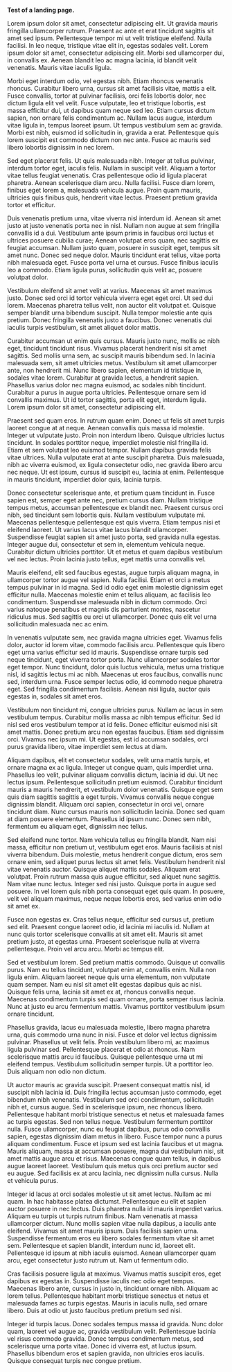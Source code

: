 **Test of a landing page.**

Lorem ipsum dolor sit amet, consectetur adipiscing elit. Ut gravida mauris fringilla ullamcorper rutrum. Praesent ac ante et erat tincidunt sagittis sit amet sed ipsum. Pellentesque tempor mi ut velit tristique eleifend. Nulla facilisi. In leo neque, tristique vitae elit in, egestas sodales velit. Lorem ipsum dolor sit amet, consectetur adipiscing elit. Morbi sed ullamcorper dui, in convallis ex. Aenean blandit leo ac magna lacinia, id blandit velit venenatis. Mauris vitae iaculis ligula.

Morbi eget interdum odio, vel egestas nibh. Etiam rhoncus venenatis rhoncus. Curabitur libero urna, cursus sit amet facilisis vitae, mattis a elit. Fusce convallis, tortor at pulvinar facilisis, orci felis lobortis dolor, nec dictum ligula elit vel velit. Fusce vulputate, leo et tristique lobortis, est massa efficitur dui, ut dapibus quam neque sed leo. Etiam cursus dictum sapien, non ornare felis condimentum ac. Nullam lacus augue, interdum vitae ligula in, tempus laoreet ipsum. Ut tempus vestibulum sem ac gravida. Morbi est nibh, euismod id sollicitudin in, gravida a erat. Pellentesque quis lorem suscipit est commodo dictum non nec ante. Fusce ac mauris sed libero lobortis dignissim in nec lorem.

Sed eget placerat felis. Ut quis malesuada nibh. Integer at tellus pulvinar, interdum tortor eget, iaculis felis. Nullam in suscipit velit. Aliquam a tortor vitae tellus feugiat venenatis. Cras pellentesque odio id ligula placerat pharetra. Aenean scelerisque diam arcu. Nulla facilisi. Fusce diam lorem, finibus eget lorem a, malesuada vehicula augue. Proin quam mauris, ultricies quis finibus quis, hendrerit vitae lectus. Praesent pretium gravida tortor et efficitur.

Duis venenatis pretium urna, vitae viverra nisl interdum id. Aenean sit amet justo at justo venenatis porta nec in nisl. Nullam non augue at sem fringilla convallis id a dui. Vestibulum ante ipsum primis in faucibus orci luctus et ultrices posuere cubilia curae; Aenean volutpat eros quam, nec sagittis ex feugiat accumsan. Nullam justo quam, posuere in suscipit eget, tempus sit amet nunc. Donec sed neque dolor. Mauris tincidunt erat tellus, vitae porta nibh malesuada eget. Fusce porta vel urna et cursus. Fusce finibus iaculis leo a commodo. Etiam ligula purus, sollicitudin quis velit ac, posuere volutpat dolor.

Vestibulum eleifend sit amet velit at varius. Maecenas sit amet maximus justo. Donec sed orci id tortor vehicula viverra eget eget orci. Ut sed dui lorem. Maecenas pharetra tellus velit, non auctor elit volutpat et. Quisque semper blandit urna bibendum suscipit. Nulla tempor molestie ante quis pretium. Donec fringilla venenatis justo a faucibus. Donec venenatis dui iaculis turpis vestibulum, sit amet aliquet dolor mattis.

Curabitur accumsan ut enim quis cursus. Mauris justo nunc, mollis ac nibh eget, tincidunt tincidunt risus. Vivamus placerat hendrerit nisi sit amet sagittis. Sed mollis urna sem, ac suscipit mauris bibendum sed. In lacinia malesuada sem, sit amet ultricies metus. Vestibulum sit amet ullamcorper ante, non hendrerit mi. Nunc libero sapien, elementum id tristique in, sodales vitae lorem. Curabitur at gravida lectus, a hendrerit sapien. Phasellus varius dolor nec magna euismod, ac sodales nibh tincidunt. Curabitur a purus in augue porta ultricies. Pellentesque ornare sem id convallis maximus. Ut id tortor sagittis, porta elit eget, interdum ligula. Lorem ipsum dolor sit amet, consectetur adipiscing elit.

Praesent sed quam eros. In rutrum quam enim. Donec ut felis sit amet turpis laoreet congue at at neque. Aenean convallis quis massa id molestie. Integer ut vulputate justo. Proin non interdum libero. Quisque ultricies luctus tincidunt. In sodales porttitor neque, imperdiet molestie nisl fringilla id. Etiam et sem volutpat leo euismod tempor. Nullam dapibus gravida felis vitae ultrices. Nulla vulputate erat at ante suscipit pharetra. Duis malesuada, nibh ac viverra euismod, ex ligula consectetur odio, nec gravida libero arcu nec neque. Ut est ipsum, cursus id suscipit eu, lacinia at enim. Pellentesque in mauris tincidunt, imperdiet dolor quis, lacinia turpis.

Donec consectetur scelerisque ante, et pretium quam tincidunt in. Fusce sapien est, semper eget ante nec, pretium cursus diam. Nullam tristique tempus metus, accumsan pellentesque ex blandit nec. Praesent cursus orci nibh, sed tincidunt sem lobortis quis. Nullam vestibulum vulputate mi. Maecenas pellentesque pellentesque est quis viverra. Etiam tempus nisi et eleifend laoreet. Ut varius lacus vitae lacus blandit ullamcorper. Suspendisse feugiat sapien sit amet justo porta, sed gravida nulla egestas. Integer augue dui, consectetur et sem in, elementum vehicula neque. Curabitur dictum ultricies porttitor. Ut et metus et quam dapibus vestibulum vel nec lectus. Proin lacinia justo tellus, eget mattis urna convallis vel.

Mauris eleifend, elit sed faucibus egestas, augue turpis aliquam magna, in ullamcorper tortor augue vel sapien. Nulla facilisi. Etiam et orci a metus tempus pulvinar in id magna. Sed id odio eget enim molestie dignissim eget efficitur nulla. Maecenas molestie enim et tellus aliquam, ac facilisis leo condimentum. Suspendisse malesuada nibh in dictum commodo. Orci varius natoque penatibus et magnis dis parturient montes, nascetur ridiculus mus. Sed sagittis eu orci ut ullamcorper. Donec quis elit vel urna sollicitudin malesuada nec ac enim.

In venenatis vulputate sem, nec gravida magna ultricies eget. Vivamus felis dolor, auctor id lorem vitae, commodo facilisis arcu. Pellentesque quis libero eget urna varius efficitur sed id mauris. Suspendisse ornare turpis sed neque tincidunt, eget viverra tortor porta. Nunc ullamcorper sodales tortor eget tempor. Nunc tincidunt, dolor quis luctus vehicula, metus urna tristique nisl, id sagittis lectus mi ac nibh. Maecenas ut eros faucibus, convallis nunc sed, interdum urna. Fusce semper lectus odio, id commodo neque pharetra eget. Sed fringilla condimentum facilisis. Aenean nisi ligula, auctor quis egestas in, sodales sit amet eros.

Vestibulum non tincidunt mi, congue ultricies purus. Nullam ac lacus in sem vestibulum tempus. Curabitur mollis massa ac nibh tempus efficitur. Sed id nisl sed eros vestibulum tempor at id felis. Donec efficitur euismod nisi sit amet mattis. Donec pretium arcu non egestas faucibus. Etiam sed dignissim orci. Vivamus nec ipsum mi. Ut egestas, est id accumsan sodales, orci purus gravida libero, vitae imperdiet sem lectus at diam.

Aliquam dapibus, elit et consectetur sodales, velit urna mattis turpis, et ornare magna ex ac ligula. Integer ut congue quam, quis imperdiet urna. Phasellus leo velit, pulvinar aliquam convallis dictum, lacinia id dui. Ut nec lectus ipsum. Pellentesque sollicitudin pretium euismod. Curabitur tincidunt mauris a mauris hendrerit, et vestibulum dolor venenatis. Quisque eget sem quis diam sagittis sagittis a eget turpis. Vivamus convallis neque congue dignissim blandit. Aliquam orci sapien, consectetur in orci vel, ornare tincidunt diam. Nunc cursus mauris non sollicitudin lacinia. Donec sed quam at diam posuere elementum. Phasellus id ipsum nunc. Donec sem nibh, fermentum eu aliquam eget, dignissim nec tellus.

Sed eleifend nunc tortor. Nam vehicula tellus eu fringilla blandit. Nam nisi massa, efficitur non pretium ut, vestibulum eget eros. Mauris facilisis at nisl viverra bibendum. Duis molestie, metus hendrerit congue dictum, eros sem ornare enim, sed aliquet purus lectus sit amet felis. Vestibulum hendrerit nisl vitae venenatis auctor. Quisque aliquet mattis sodales. Aliquam erat volutpat. Proin rutrum massa quis augue efficitur, sed aliquet nunc sagittis. Nam vitae nunc lectus. Integer sed nisi justo. Quisque porta in augue sed posuere. In vel lorem quis nibh porta consequat eget quis quam. In posuere, velit vel aliquam maximus, neque neque lobortis eros, sed varius enim odio sit amet ex.

Fusce non egestas ex. Cras tellus neque, efficitur sed cursus ut, pretium sed elit. Praesent congue laoreet odio, id lacinia mi iaculis id. Nullam at nunc quis tortor scelerisque convallis at sit amet elit. Mauris sit amet pretium justo, at egestas urna. Praesent scelerisque nulla at viverra pellentesque. Proin vel arcu arcu. Morbi ac tempus elit.

Sed et vestibulum lorem. Sed pretium mattis commodo. Quisque ut convallis purus. Nam eu tellus tincidunt, volutpat enim at, convallis enim. Nulla non ligula enim. Aliquam laoreet neque quis urna elementum, non vulputate quam semper. Nam eu nisl sit amet elit egestas dapibus quis ac nisi. Quisque felis urna, lacinia sit amet ex at, rhoncus convallis neque. Maecenas condimentum turpis sed quam ornare, porta semper risus lacinia. Nunc at justo eu arcu fermentum mattis. Vivamus porttitor vestibulum ipsum ornare tincidunt.

Phasellus gravida, lacus eu malesuada molestie, libero magna pharetra urna, quis commodo urna nunc in nisi. Fusce et dolor vel lectus dignissim pulvinar. Phasellus ut velit felis. Proin vestibulum libero mi, ac maximus ligula pulvinar sed. Pellentesque placerat et odio at rhoncus. Nam scelerisque mattis arcu id faucibus. Quisque pellentesque urna ut mi eleifend tempus. Vestibulum sollicitudin semper turpis. Ut a porttitor leo. Duis aliquam non odio non dictum.

Ut auctor mauris ac gravida suscipit. Praesent consequat mattis nisl, id suscipit nibh lacinia id. Duis fringilla lectus accumsan justo commodo, eget bibendum nibh venenatis. Vestibulum sed orci condimentum, sollicitudin nibh et, cursus augue. Sed in scelerisque ipsum, nec rhoncus libero. Pellentesque habitant morbi tristique senectus et netus et malesuada fames ac turpis egestas. Sed non tellus neque. Vestibulum fermentum porttitor nulla. Fusce ullamcorper, nunc eu feugiat dapibus, purus odio convallis sapien, egestas dignissim diam metus in libero. Fusce tempor nunc a purus aliquam condimentum. Fusce et ipsum sed est lacinia faucibus et ut magna. Mauris aliquam, massa at accumsan posuere, magna dui vestibulum nisi, sit amet mattis augue arcu et risus. Maecenas congue quam tellus, in dapibus augue laoreet laoreet. Vestibulum quis metus quis orci pretium auctor sed eu augue. Sed facilisis ex at arcu lacinia, nec dignissim nulla cursus. Nulla et vehicula purus.

Integer id lacus at orci sodales molestie ut sit amet lectus. Nullam ac mi quam. In hac habitasse platea dictumst. Pellentesque eu elit et sapien auctor posuere in nec lectus. Duis pharetra nulla id mauris imperdiet varius. Aliquam eu turpis ut turpis rutrum finibus. Nam venenatis at massa ullamcorper dictum. Nunc mollis sapien vitae nulla dapibus, a iaculis ante eleifend. Vivamus sit amet mauris ipsum. Duis facilisis sapien urna. Suspendisse fermentum eros eu libero sodales fermentum vitae sit amet sem. Pellentesque et sapien blandit, interdum nunc id, laoreet elit. Pellentesque id ipsum at nibh iaculis euismod. Aenean ullamcorper quam arcu, eget consectetur justo rutrum ut. Nam ut fermentum odio.

Cras facilisis posuere ligula at maximus. Vivamus mattis suscipit eros, eget dapibus ex egestas in. Suspendisse iaculis nec odio eget tempus. Maecenas libero ante, cursus in justo in, tincidunt ornare nibh. Aliquam ac lorem tellus. Pellentesque habitant morbi tristique senectus et netus et malesuada fames ac turpis egestas. Mauris in iaculis nulla, sed ornare libero. Duis at odio ut justo faucibus pretium pretium sed nisi.

Integer id turpis lacus. Donec sodales tempus massa id gravida. Nunc dolor quam, laoreet vel augue ac, gravida vestibulum velit. Pellentesque lacinia vel risus commodo gravida. Donec tempus condimentum metus, sed scelerisque urna porta vitae. Donec id viverra est, at luctus ipsum. Phasellus bibendum eros et sapien gravida, non ultricies eros iaculis. Quisque consequat turpis nec congue pretium.

